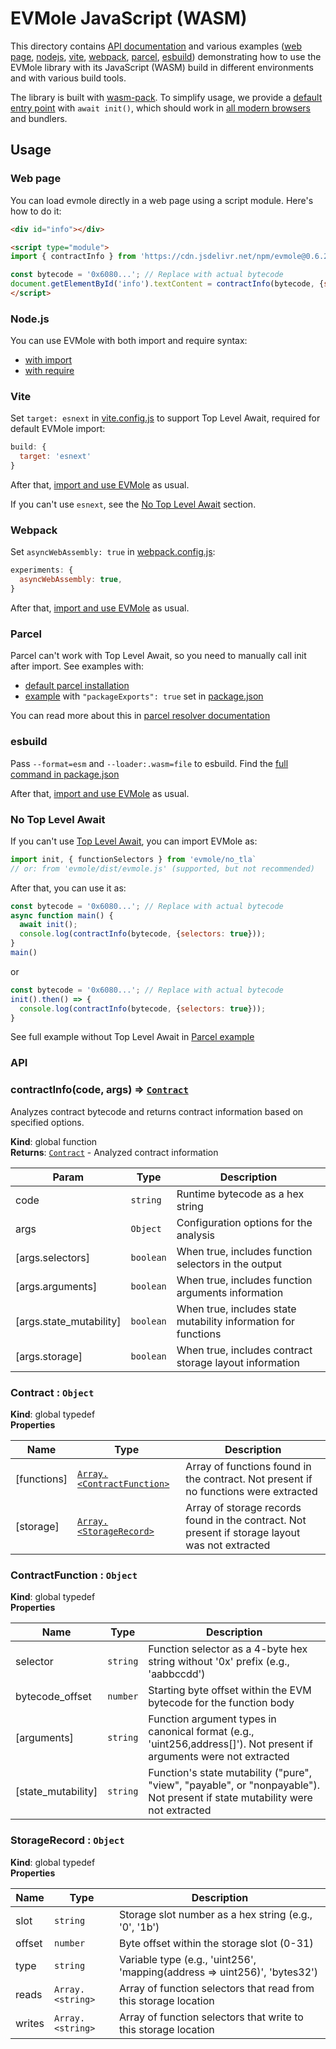 # EVMole JavaScript (WASM)

This directory contains [API documentation](#api) and various examples ([web page](#web-page), [nodejs](#nodejs), [vite](#vite), [webpack](#webpack), [parcel](#parcel), [esbuild](#esbuild)) demonstrating how to use the EVMole library with its JavaScript (WASM) build in different environments and with various build tools.

The library is built with [wasm-pack](https://rustwasm.github.io/wasm-pack/). To simplify usage, we provide a  [default entry point](./src/evmole_esm.js) with `await init()`, which should work in [all modern browsers](https://caniuse.com/mdn-javascript_operators_await_top_level) and bundlers.


## Usage
### Web page

You can load evmole directly in a web page using a script module. Here's how to do it:
<!--
TODO: fix jsdelivr esm import
import { functionSelectors } from 'https://cdn.jsdelivr.net/npm/evmole/+esm';
-->
```html
<div id="info"></div>

<script type="module">
import { contractInfo } from 'https://cdn.jsdelivr.net/npm/evmole@0.6.2/dist/evmole.mjs';

const bytecode = '0x6080...'; // Replace with actual bytecode
document.getElementById('info').textContent = contractInfo(bytecode, {selectors: true, arguments: true, stateMutability: true});
</script>
```

### Node.js

You can use EVMole with both import and require syntax:
- [with import](./examples/node/with_import.mjs)
- [with require](./examples/node/with_require.cjs)

### Vite

Set `target: esnext` in [vite.config.js](./examples/vite/vite.config.js) to support Top Level Await, required for default EVMole import:
```javascript
build: {
  target: 'esnext'
}
```

After that, [import and use EVMole](./examples/vite/main.js) as usual.

If you can't use `esnext`, see the [No Top Level Await](#no-top-level-await) section.


### Webpack

Set `asyncWebAssembly: true` in [webpack.config.js](./examples/webpack/webpack.config.js):
```javascript
experiments: {
  asyncWebAssembly: true,
}
```
After that, [import and use EVMole](./examples/webpack/index.js) as usual.

### Parcel

Parcel can't work with Top Level Await, so you need to manually call init after import. See examples with:
- [default parcel installation](./examples/parcel/src/app.js)
- [example](./examples/parcel_packageExports/src/app.js) with `"packageExports": true` set in [package.json](./examples/parcel_packageExports/package.json)

You can read more about this in [parcel resolver documentation](https://parceljs.org/blog/v2-9-0/#new-resolver)


### esbuild

Pass `--format=esm` and `--loader:.wasm=file` to esbuild.
Find the [full command in package.json](./examples/esbuild/package.json)

After that, [import and use EVMole](./examples/esbuild/main.js) as usual.

### No Top Level Await
If you can't use [Top Level Await](https://caniuse.com/mdn-javascript_operators_await_top_level), you can import EVMole as:

```js
import init, { functionSelectors } from 'evmole/no_tla`
// or: from 'evmole/dist/evmole.js' (supported, but not recommended)
```

After that, you can use it as:
```javascript
const bytecode = '0x6080...'; // Replace with actual bytecode
async function main() {
  await init();
  console.log(contractInfo(bytecode, {selectors: true}));
}
main()
```
or
```javascript
const bytecode = '0x6080...'; // Replace with actual bytecode
init().then() => {
  console.log(contractInfo(bytecode, {selectors: true}));
}
```

See full example without Top Level Await in [Parcel example](./examples/parcel/src/app.js)

<!-- generated with `npm run doc` -->
### API

<a name="contractInfo"></a>

### contractInfo(code, args) ⇒ [<code>Contract</code>](#Contract)
Analyzes contract bytecode and returns contract information based on specified options.

**Kind**: global function  
**Returns**: [<code>Contract</code>](#Contract) - Analyzed contract information  

| Param | Type | Description |
| --- | --- | --- |
| code | <code>string</code> | Runtime bytecode as a hex string |
| args | <code>Object</code> | Configuration options for the analysis |
| [args.selectors] | <code>boolean</code> | When true, includes function selectors in the output |
| [args.arguments] | <code>boolean</code> | When true, includes function arguments information |
| [args.state_mutability] | <code>boolean</code> | When true, includes state mutability information for functions |
| [args.storage] | <code>boolean</code> | When true, includes contract storage layout information |


<a name="Contract"></a>

### Contract : <code>Object</code>
**Kind**: global typedef  
**Properties**

| Name | Type | Description |
| --- | --- | --- |
| [functions] | [<code>Array.&lt;ContractFunction&gt;</code>](#ContractFunction) | Array of functions found in the contract. Not present if no functions were extracted |
| [storage] | [<code>Array.&lt;StorageRecord&gt;</code>](#StorageRecord) | Array of storage records found in the contract. Not present if storage layout was not extracted |


<a name="ContractFunction"></a>

### ContractFunction : <code>Object</code>
**Kind**: global typedef  
**Properties**

| Name | Type | Description |
| --- | --- | --- |
| selector | <code>string</code> | Function selector as a 4-byte hex string without '0x' prefix (e.g., 'aabbccdd') |
| bytecode_offset | <code>number</code> | Starting byte offset within the EVM bytecode for the function body |
| [arguments] | <code>string</code> | Function argument types in canonical format (e.g., 'uint256,address[]'). Not present if arguments were not extracted |
| [state_mutability] | <code>string</code> | Function's state mutability ("pure", "view", "payable", or "nonpayable"). Not present if state mutability were not extracted |

<a name="StorageRecord"></a>


### StorageRecord : <code>Object</code>
**Kind**: global typedef  
**Properties**

| Name | Type | Description |
| --- | --- | --- |
| slot | <code>string</code> | Storage slot number as a hex string (e.g., '0', '1b') |
| offset | <code>number</code> | Byte offset within the storage slot (0-31) |
| type | <code>string</code> | Variable type (e.g., 'uint256', 'mapping(address => uint256)', 'bytes32') |
| reads | <code>Array.&lt;string&gt;</code> | Array of function selectors that read from this storage location |
| writes | <code>Array.&lt;string&gt;</code> | Array of function selectors that write to this storage location |
